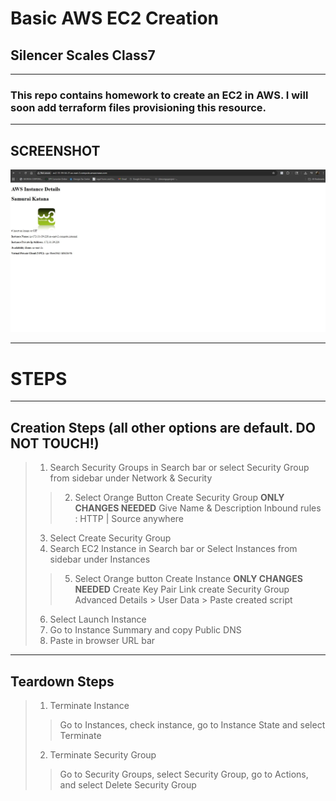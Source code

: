 # Basic AWS EC2 Creation
## Silencer Scales Class7
-----------------------------------------------
### This repo contains homework to create an EC2 in AWS. I will soon add terraform files provisioning this resource.
-----------------------------------------------
## SCREENSHOT
![BASIC EC2 WEBPAGE](basicec2-screenshot.JPG)

-----------------------------------------------
# STEPS
-----------------------------------------------
## Creation Steps (all other options are default. DO NOT TOUCH!)
> 1. Search Security Groups in Search bar or select Security Group from sidebar under Network & Security
>> 2. Select Orange Button Create Security Group
> **ONLY CHANGES NEEDED**
>> Give Name & Description
>> Inbound rules : HTTP | Source anywhere
> 3. Select Create Security Group
> 4. Search EC2 Instance in Search bar or Select Instances from sidebar under Instances
>> 5. Select Orange button Create Instance
> **ONLY CHANGES NEEDED**
>> Create Key Pair
>> Link create Security Group
>> Advanced Details > User Data > Paste created script
> 6. Select Launch Instance
> 7. Go to Instance Summary and copy Public DNS
> 8. Paste in browser URL bar
------------------------------------------------
## Teardown Steps
> 1. Terminate Instance
>> Go to Instances, check instance, go to Instance State and select Terminate
> 2. Terminate Security Group
>> Go to Security Groups, select Security Group, go to Actions, and select Delete Security Group
